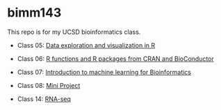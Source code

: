 # bimm143

This repo is for my UCSD bioinformatics class. 


- Class 05: [Data exploration and visualization in R](https://github.com/DestinyOkoronkwo/bimm143/blob/main/BIMM%20143%20Class%205.%20copy/BIMM-143-Class-5.pdf)

- Class 06: [ R functions and R packages from CRAN and BioConductor](https://github.com/DestinyOkoronkwo/bimm143/blob/main/Class%2006%3A%20R%20Functions/Class-6.pdf)

- Class 07: [ Introduction to machine learning for Bioinformatics](https://github.com/DestinyOkoronkwo/bimm143/blob/main/Class07/Class07.md)

- Class 08: [Mini Project](https://github.com/DestinyOkoronkwo/bimm143/blob/main/Class%208%3A%20Mini%20Project/Class08.pdf)

- Class 14: [RNA-seq](https://github.com/DestinyOkoronkwo/bimm143/blob/main/Class%2014/Class14.pdf)
